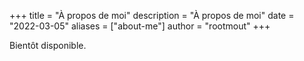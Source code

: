 +++
title = "À propos de moi"
description = "À propos de moi"
date = "2022-03-05"
aliases = ["about-me"]
author = "rootmout"
+++

Bientôt disponible.
